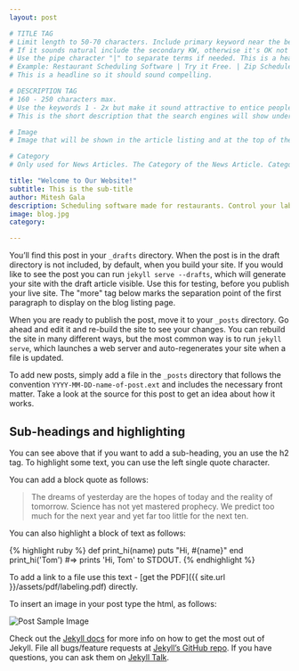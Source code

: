 ```yaml
---
layout: post

# TITLE TAG
# Limit length to 50-70 characters. Include primary keyword near the beginning of the the tag. 
# If it sounds natural include the secondary KW, otherwise it's OK not to have it.
# Use the pipe character "|" to separate terms if needed. This is a headline and should be compelling
# Example: Restaurant Scheduling Software | Try it Free. | Zip Schedules
# This is a headline so it should sound compelling.  

# DESCRIPTION TAG
# 160 - 250 characters max.  
# Use the keywords 1 - 2x but make it sound attractive to entice people to click on the link.
# This is the short description that the search engines will show under the page link that is displayed.

# Image 
# Image that will be shown in the article listing and at the top of the article.

# Category
# Only used for News Articles. The Category of the News Article. Categories are set in _config.yml.

title: "Welcome to Our Website!"
subtitle: This is the sub-title
author: Mitesh Gala
description: Scheduling software made for restaurants. Control your labor costs, communicate with staff and keep everyone in-the-loop with a free mobile apps.
image: blog.jpg
category:

---
```


You’ll find this post in your `_drafts` directory. When the post is in the draft directory is not included, by default, when you build your site. If you would like to see the post you can run `jekyll serve --drafts`, which will generate your site with the draft article visible. Use this for testing, before you publish your live site.
The "more" tag below marks the separation point of the first paragraph to display on the blog listing page.
<!--more-->
When you are ready to publish the post, move it to your `_posts` directory. Go ahead and edit it and re-build the site to see your changes. You can rebuild the site in many different ways, but the most common way is to run `jekyll serve`, which launches a web server and auto-regenerates your site when a file is updated.

To add new posts, simply add a file in the `_posts` directory that follows the convention `YYYY-MM-DD-name-of-post.ext` and includes the necessary front matter. Take a look at the source for this post to get an idea about how it works.

<h2>Sub-headings and highlighting </h2>
You can see above that if you want to add a sub-heading, you an use the h2 tag. To highlight some text, you can use the left single quote character.

You can add a block quote as follows:
<blockquote>The dreams of yesterday are the hopes of today and the reality of tomorrow. Science has not yet mastered prophecy. We predict too much for the next year and yet far too little for the next ten.</blockquote>


You can also highlight a block of text as follows:

{% highlight ruby %}
def print_hi(name)
  puts "Hi, #{name}"
end
print_hi('Tom')
#=> prints 'Hi, Tom' to STDOUT.
{% endhighlight %}

To add a link to a file use this text - [get the PDF]({{ site.url }}/assets/pdf/labeling.pdf) directly.

To insert an image in your post type the html, as follows: 

<img src="{{ site.baseurl }}/assets/images/post-sample-image.png" alt="Post Sample Image">


Check out the [Jekyll docs][jekyll-docs] for more info on how to get the most out of Jekyll. File all bugs/feature requests at [Jekyll’s GitHub repo][jekyll-gh]. If you have questions, you can ask them on [Jekyll Talk][jekyll-talk].

[jekyll-docs]: http://jekyllrb.com/docs/home
[jekyll-gh]:   https://github.com/jekyll/jekyll
[jekyll-talk]: https://talk.jekyllrb.com/
